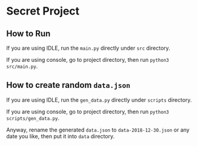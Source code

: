 # Secret Project

## How to Run

If you are using IDLE, run the `main.py` directly under `src` directory.

If you are using console, go to project directory, then run `python3 src/main.py`.

## How to create random `data.json`

If you are using IDLE, run the `gen_data.py` directly under `scripts` directory.

If you are using console, go to project directory, then run `python3 scripts/gen_data.py`.

Anyway, rename the generated `data.json` to `data-2018-12-30.json` or any date you like, then put it into `data` directory.
